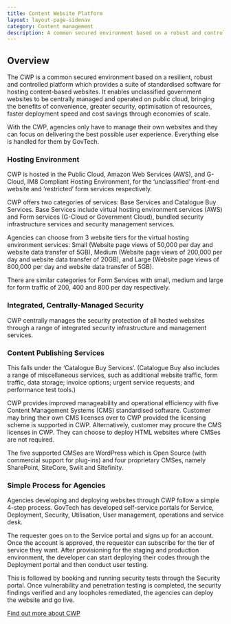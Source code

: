 ```yaml
---
title: Content Website Platform
layout: layout-page-sidenav
category: Content management
description: A common secured environment based on a robust and controlled platform which provides a suite of standardised software for hosting content-based websites
---
```


## Overview

The CWP is a common secured environment based on a resilient, robust and controlled platform which provides a suite of standardised software for hosting content-based websites. It enables unclassified government websites to be centrally managed and operated on public cloud, bringing the benefits of convenience, greater security, optimisation of resources, faster deployment speed and cost savings through economies of scale.

With the CWP, agencies only have to manage their own websites and they can focus on delivering the best possible user experience. Everything else is handled for them by GovTech.

### Hosting Environment

CWP is hosted in the Public Cloud, Amazon Web Services (AWS), and G-Cloud, IM8 Compliant Hosting Environment, for the ‘unclassified’ front-end website and ‘restricted’ form services respectively.

CWP offers two categories of services: Base Services and Catalogue Buy Services. Base Services include virtual hosting environment services (AWS) and Form services (G-Cloud or Government Cloud), bundled security infrastructure services and security management services.

Agencies can choose from 3 website tiers for the virtual hosting environment services: Small (Website page views of 50,000 per day and website data transfer of 5GB), Medium (Website page views of 200,000 per day and website data transfer of 20GB), and Large (Website page views of 800,000 per day and website data transfer of 5GB).

There are similar categories for Form Services with small, medium and large for form traffic of 200, 400 and 800 per day respectively.

### Integrated, Centrally-Managed Security

CWP centrally manages the security protection of all hosted websites through a range of integrated security infrastructure and management services.

### Content Publishing Services

This falls under the ‘Catalogue Buy Services’. (Catalogue Buy also includes a range of miscellaneous services, such as additional website traffic, form traffic, data storage; invoice options; urgent service requests; and performance test tools.)

CWP provides improved manageability and operational efficiency with five Content Management Systems (CMS) standardised software. Customer may bring their own CMS licenses over to CWP provided the licensing scheme is supported in CWP. Alternatively, customer may procure the CMS licenses in CWP. They can choose to deploy HTML websites where CMSes are not required.

The five supported CMSes are WordPress which is Open Source (with commercial support for plug-ins) and four proprietary CMSes, namely SharePoint, SiteCore, Swiit and Sitefinity.

### Simple Process for Agencies

Agencies developing and deploying websites through CWP follow a simple 4-step process. GovTech has developed self-service portals for Service, Deployment, Security, Utilisation, User management, operations and service desk.

The requester goes on to the Service portal and signs up for an account. Once the account is approved, the requester can subscribe for the tier of service they want. After provisioning for the staging and production environment, the developer can start deploying their codes through the Deployment portal and then conduct user testing.

This is followed by booking and running security tests through the Security portal. Once vulnerability and penetration testing is completed, the security findings verified and any loopholes remediated, the agencies can deploy the website and go live.

[Find out more about CWP](https://www.xtremax.com/discover-cwp)
